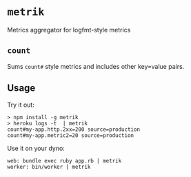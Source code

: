 # `metrik`

Metrics aggregator for logfmt-style metrics


## `count`

Sums `count#` style metrics and includes other key=value pairs.

## Usage

  Try it out:

    > npm install -g metrik
    > heroku logs -t  | metrik
    count#my-app.http.2xx=200 source=production
    count#my-app.metric2=20 source=production

  Use it on your dyno:

    web: bundle exec ruby app.rb | metrik
    worker: bin/worker | metrik
